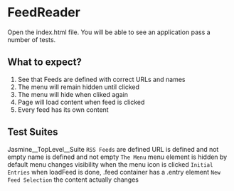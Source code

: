 # FeedReader

Open the index.html file.
You will be able to see an application pass a number of tests.


## What to expect?

1. See that Feeds are defined with correct URLs and names
2. The menu will remain hidden until clicked
3. The menu will hide when cliked again
4. Page will load content when feed is clicked
5. Every feed has its own content


## Test Suites

Jasmine__TopLevel__Suite
    `RSS Feeds`
        are defined
        URL is defined and not empty
        name is defined and not empty
    `The Menu`
        menu element is hidden by default
        menu changes visibility when the menu icon is clicked
    `Initial Entries`
        when loadFeed is done, .feed container has a .entry element
    `New Feed Selection`
        the content actually changes